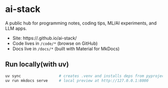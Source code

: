 # ai-stack

A public hub for programming notes, coding tips, ML/AI experiments, and LLM apps.

- Site: https://<your-username>.github.io/ai-stack/
- Code lives in `/code/*` (browse on GitHub)
- Docs live in `/docs/*` (built with Material for MkDocs)

## Run locally(with uv)

```bash
uv sync                 # creates .venv and installs deps from pyproject
uv run mkdocs serve     # local preview at http://127.0.0.1:8000
```
